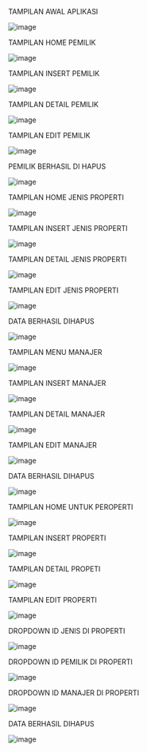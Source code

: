 TAMPILAN AWAL APLIKASI

![image](https://github.com/user-attachments/assets/5e41e2fd-9257-45dc-9b70-bcdc29db4af7)

TAMPILAN HOME PEMILIK

![image](https://github.com/user-attachments/assets/706ae306-0de7-4e20-be24-769f107b9f47)

TAMPILAN INSERT PEMILIK

![image](https://github.com/user-attachments/assets/c703354f-40ca-4ee7-a1da-c32ae69b2613)

TAMPILAN DETAIL PEMILIK

![image](https://github.com/user-attachments/assets/fef6669b-c156-4394-8601-40cfbfd39946)

TAMPILAN EDIT PEMILIK

![image](https://github.com/user-attachments/assets/487d97c5-6118-49c9-b569-66c5f9366725)

PEMILIK BERHASIL DI HAPUS

![image](https://github.com/user-attachments/assets/3ecbf887-edc3-4645-8ec8-c5f420ca70de)

TAMPILAN HOME JENIS PROPERTI

![image](https://github.com/user-attachments/assets/45271d90-82bc-4c5c-b4e1-debe8dfb2604)

TAMPILAN INSERT JENIS PROPERTI

![image](https://github.com/user-attachments/assets/a3a26d17-ad17-4d88-82df-8751dd42a015)

TAMPILAN DETAIL JENIS PROPERTI

![image](https://github.com/user-attachments/assets/429c046c-f12d-4c0c-978a-7770978afc73)

TAMPILAN EDIT JENIS PROPERTI

![image](https://github.com/user-attachments/assets/0910c5d3-3363-4b42-aedf-40668244f094)

DATA BERHASIL DIHAPUS

![image](https://github.com/user-attachments/assets/a65b8813-4867-40c1-9007-d84101a5b2e3)

TAMPILAN MENU MANAJER

![image](https://github.com/user-attachments/assets/01289bdc-546a-4329-95e7-7bd78f453b94)

TAMPILAN INSERT MANAJER

![image](https://github.com/user-attachments/assets/d214bd65-4217-4811-9d6f-7556ea0f4534)

TAMPILAN DETAIL MANAJER

![image](https://github.com/user-attachments/assets/1ed74cd2-44b4-4ee9-a6a8-464c5ad4a90e)

TAMPILAN EDIT MANAJER

![image](https://github.com/user-attachments/assets/e3fd684b-d715-497d-a416-c709a37a31d8)

DATA BERHASIL DIHAPUS

![image](https://github.com/user-attachments/assets/ac46e384-f5c3-4ba2-bfa4-566ed1851825)

TAMPILAN HOME UNTUK PEROPERTI

![image](https://github.com/user-attachments/assets/91294bf2-8d2f-41a9-b69e-88fc3afacdec)

TAMPILAN INSERT PROPERTI

![image](https://github.com/user-attachments/assets/4b0ba86a-581f-4f35-9dde-0178ff917697)

TAMPILAN DETAIL PROPETI

![image](https://github.com/user-attachments/assets/8ca003a7-1ec5-449a-bc7d-010113fc07ef)

TAMPILAN EDIT PROPERTI

![image](https://github.com/user-attachments/assets/e1b7d34d-f45e-490d-b48d-c8756a07b580)

DROPDOWN ID JENIS DI PROPERTI

![image](https://github.com/user-attachments/assets/5f29f79f-3d21-4d60-8bcf-8848cd3b4897)

DROPDOWN ID PEMILIK DI PROPERTI

![image](https://github.com/user-attachments/assets/95fda149-ab12-45b7-8943-30a9811af67c)

DROPDOWN ID MANAJER DI PROPERTI

![image](https://github.com/user-attachments/assets/6a1d7cd8-af2e-4fdc-a1da-be1ee478e5f9)

DATA BERHASIL DIHAPUS

![image](https://github.com/user-attachments/assets/e5583269-4e0e-4316-96a7-a5a824ccb094)

